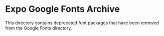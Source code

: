 # Expo Google Fonts Archive

This directory contains deprecated font packages that have been removed from the Google Fonts directory.
